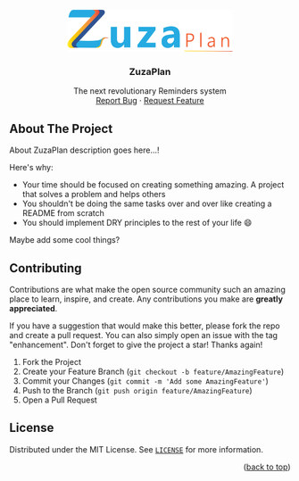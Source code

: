 <div id="top"></div>
<!-- PROJECT LOGO -->
<br />
<div align="center">
  <a href="https://github.com/bubbycolditz/ZuzaPlan">
    <img src="ZuzaPlan/Resources/ZuzaPlan.png" alt="Logo" height="75">
  </a>

  <h3 align="center">ZuzaPlan</h3>

  <p align="center">
    The next revolutionary Reminders system
    <br />
    <a href="https://github.com/bubbycolditz/ZuzaPlan/issues">Report Bug</a>
    ·
    <a href="https://github.com/bubbycolditz/ZuzaPlan/issues">Request Feature</a>
  </p>
</div>

<!-- ABOUT THE PROJECT -->
## About The Project

About ZuzaPlan description goes here...!

Here's why:
* Your time should be focused on creating something amazing. A project that solves a problem and helps others
* You shouldn't be doing the same tasks over and over like creating a README from scratch
* You should implement DRY principles to the rest of your life :smile:

Maybe add some cool things?

<!-- CONTRIBUTING -->
## Contributing

Contributions are what make the open source community such an amazing place to learn, inspire, and create. Any contributions you make are **greatly appreciated**.

If you have a suggestion that would make this better, please fork the repo and create a pull request. You can also simply open an issue with the tag "enhancement".
Don't forget to give the project a star! Thanks again!

1. Fork the Project
2. Create your Feature Branch (`git checkout -b feature/AmazingFeature`)
3. Commit your Changes (`git commit -m 'Add some AmazingFeature'`)
4. Push to the Branch (`git push origin feature/AmazingFeature`)
5. Open a Pull Request



<!-- LICENSE -->
## License

Distributed under the MIT License. See <a href="https://github.com/Bubbycolditz/ZuzaPlan/blob/main/LICENSE">`LICENSE`</a> for more information.

<p align="right">(<a href="#top">back to top</a>)</p>
